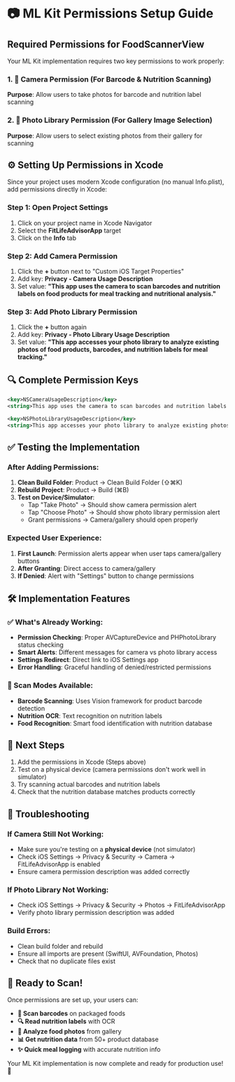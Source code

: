 # 📷 ML Kit Permissions Setup Guide

## Required Permissions for FoodScannerView

Your ML Kit implementation requires two key permissions to work properly:

### 1. 🎯 Camera Permission (For Barcode & Nutrition Scanning)
**Purpose**: Allow users to take photos for barcode and nutrition label scanning

### 2. 📸 Photo Library Permission (For Gallery Image Selection)
**Purpose**: Allow users to select existing photos from their gallery for scanning

## ⚙️ Setting Up Permissions in Xcode

Since your project uses modern Xcode configuration (no manual Info.plist), add permissions directly in Xcode:

### Step 1: Open Project Settings
1. Click on your project name in Xcode Navigator
2. Select the **FitLifeAdvisorApp** target
3. Click on the **Info** tab

### Step 2: Add Camera Permission
1. Click the **+** button next to "Custom iOS Target Properties"
2. Add key: **Privacy - Camera Usage Description**
3. Set value: **"This app uses the camera to scan barcodes and nutrition labels on food products for meal tracking and nutritional analysis."**

### Step 3: Add Photo Library Permission
1. Click the **+** button again
2. Add key: **Privacy - Photo Library Usage Description**
3. Set value: **"This app accesses your photo library to analyze existing photos of food products, barcodes, and nutrition labels for meal tracking."**

## 🔍 Complete Permission Keys

```xml
<key>NSCameraUsageDescription</key>
<string>This app uses the camera to scan barcodes and nutrition labels on food products for meal tracking and nutritional analysis.</string>

<key>NSPhotoLibraryUsageDescription</key>
<string>This app accesses your photo library to analyze existing photos of food products, barcodes, and nutrition labels for meal tracking.</string>
```

## ✅ Testing the Implementation

### After Adding Permissions:
1. **Clean Build Folder**: Product → Clean Build Folder (⇧⌘K)
2. **Rebuild Project**: Product → Build (⌘B)
3. **Test on Device/Simulator**:
   - Tap "Take Photo" → Should show camera permission alert
   - Tap "Choose Photo" → Should show photo library permission alert
   - Grant permissions → Camera/gallery should open properly

### Expected User Experience:
1. **First Launch**: Permission alerts appear when user taps camera/gallery buttons
2. **After Granting**: Direct access to camera/gallery
3. **If Denied**: Alert with "Settings" button to change permissions

## 🛠️ Implementation Features

### ✅ What's Already Working:
- **Permission Checking**: Proper AVCaptureDevice and PHPhotoLibrary status checking
- **Smart Alerts**: Different messages for camera vs photo library access
- **Settings Redirect**: Direct link to iOS Settings app
- **Error Handling**: Graceful handling of denied/restricted permissions

### 📱 Scan Modes Available:
- **Barcode Scanning**: Uses Vision framework for product barcode detection
- **Nutrition OCR**: Text recognition on nutrition labels
- **Food Recognition**: Smart food identification with nutrition database

## 🎯 Next Steps

1. Add the permissions in Xcode (Steps above)
2. Test on a physical device (camera permissions don't work well in simulator)
3. Try scanning actual barcodes and nutrition labels
4. Check that the nutrition database matches products correctly

## 🚨 Troubleshooting

### If Camera Still Not Working:
- Make sure you're testing on a **physical device** (not simulator)
- Check iOS Settings → Privacy & Security → Camera → FitLifeAdvisorApp is enabled
- Ensure camera permission description was added correctly

### If Photo Library Not Working:
- Check iOS Settings → Privacy & Security → Photos → FitLifeAdvisorApp
- Verify photo library permission description was added

### Build Errors:
- Clean build folder and rebuild
- Ensure all imports are present (SwiftUI, AVFoundation, Photos)
- Check that no duplicate files exist

## 🎉 Ready to Scan!

Once permissions are set up, your users can:
- **📱 Scan barcodes** on packaged foods
- **🔍 Read nutrition labels** with OCR
- **📸 Analyze food photos** from gallery
- **📊 Get nutrition data** from 50+ product database
- **✨ Quick meal logging** with accurate nutrition info

Your ML Kit implementation is now complete and ready for production use! 🚀
